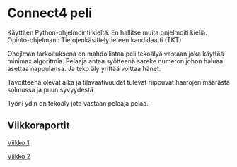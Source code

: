 # Connect4 peli

Käyttäen Python-ohjelmointi kieltä.
En hallitse muita onjelmoiti kieliä.
Opinto-ohjelmani: Tietojenkäsittelytieteen kandidaatti (TKT)

Ohejlman tarkoituksena on mahdollistaa peli tekoälyä vastaan joka käyttää minimax algoritmia. Pelaaja antaa syötteenä sareke numeron johon haluaa asettaa nappulansa. Ja teko äly yrittää voittaa hänet.

Tavoitteena olevat aika ja tilavaativuudet tulevat riippuvat haarojen määrästä solmussa ja puun syvyydestä

Työni ydin on tekoäly jota vastaan pelaaja pelaa.

## Viikkoraportit

[Viikko 1](./dokumentaatio/viikkoraportit/viikko1.md)

[Viikko 2](./dokumentaatio/viikkoraportit/viikko2.md)